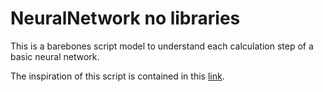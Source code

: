 # NeuralNetwork no libraries
This is a barebones script model to understand each calculation step of a basic neural network.

The inspiration of this script is contained in this [link](https://iamtrask.github.io/2015/07/12/basic-python-network/).
